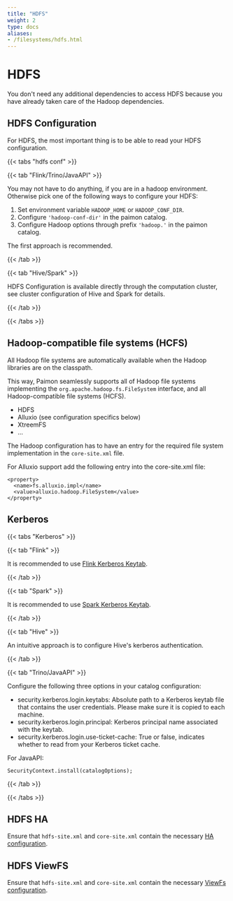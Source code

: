 ```yaml
---
title: "HDFS"
weight: 2
type: docs
aliases:
- /filesystems/hdfs.html
---
```

<!--
Licensed to the Apache Software Foundation (ASF) under one
or more contributor license agreements.  See the NOTICE file
distributed with this work for additional information
regarding copyright ownership.  The ASF licenses this file
to you under the Apache License, Version 2.0 (the
"License"); you may not use this file except in compliance
with the License.  You may obtain a copy of the License at

  http://www.apache.org/licenses/LICENSE-2.0

Unless required by applicable law or agreed to in writing,
software distributed under the License is distributed on an
"AS IS" BASIS, WITHOUT WARRANTIES OR CONDITIONS OF ANY
KIND, either express or implied.  See the License for the
specific language governing permissions and limitations
under the License.
-->

# HDFS

You don't need any additional dependencies to access HDFS because you have already taken care of the Hadoop dependencies.

## HDFS Configuration

For HDFS, the most important thing is to be able to read your HDFS configuration. 

{{< tabs "hdfs conf" >}}

{{< tab "Flink/Trino/JavaAPI" >}}

You may not have to do anything, if you are in a hadoop environment. Otherwise pick one of the following ways to
configure your HDFS:

1. Set environment variable `HADOOP_HOME` or `HADOOP_CONF_DIR`.
2. Configure `'hadoop-conf-dir'` in the paimon catalog.
3. Configure Hadoop options through prefix `'hadoop.'` in the paimon catalog.

The first approach is recommended.

{{< /tab >}}

{{< tab "Hive/Spark" >}}

HDFS Configuration is available directly through the computation cluster, see cluster configuration of Hive and Spark for details.

{{< /tab >}}

{{< /tabs >}}

## Hadoop-compatible file systems (HCFS)

All Hadoop file systems are automatically available when the Hadoop libraries are on the classpath.

This way, Paimon seamlessly supports all of Hadoop file systems implementing the `org.apache.hadoop.fs.FileSystem`
interface, and all Hadoop-compatible file systems (HCFS).

- HDFS
- Alluxio (see configuration specifics below)
- XtreemFS
- …

The Hadoop configuration has to have an entry for the required file system implementation in the `core-site.xml` file.

For Alluxio support add the following entry into the core-site.xml file:

```shell
<property>
  <name>fs.alluxio.impl</name>
  <value>alluxio.hadoop.FileSystem</value>
</property>
```

## Kerberos

{{< tabs "Kerberos" >}}

{{< tab "Flink" >}}

It is recommended to use [Flink Kerberos Keytab](https://nightlies.apache.org/flink/flink-docs-release-1.17/docs/deployment/security/security-kerberos/).

{{< /tab >}}

{{< tab "Spark" >}}

It is recommended to use [Spark Kerberos Keytab](https://spark.apache.org/docs/latest/security.html#using-a-keytab).

{{< /tab >}}

{{< tab "Hive" >}}

An intuitive approach is to configure Hive's kerberos authentication.

{{< /tab >}}

{{< tab "Trino/JavaAPI" >}}

Configure the following three options in your catalog configuration:

- security.kerberos.login.keytabs: Absolute path to a Kerberos keytab file that contains the user credentials.
  Please make sure it is copied to each machine.
- security.kerberos.login.principal: Kerberos principal name associated with the keytab.
- security.kerberos.login.use-ticket-cache: True or false, indicates whether to read from your Kerberos ticket cache.

For JavaAPI:
```
SecurityContext.install(catalogOptions);
```

{{< /tab >}}

{{< /tabs >}}

## HDFS HA

Ensure that `hdfs-site.xml` and `core-site.xml` contain the necessary [HA configuration](https://hadoop.apache.org/docs/stable/hadoop-project-dist/hadoop-hdfs/HDFSHighAvailabilityWithNFS.html).

## HDFS ViewFS

Ensure that `hdfs-site.xml` and `core-site.xml` contain the necessary [ViewFs configuration](https://hadoop.apache.org/docs/stable/hadoop-project-dist/hadoop-hdfs/ViewFs.html).
